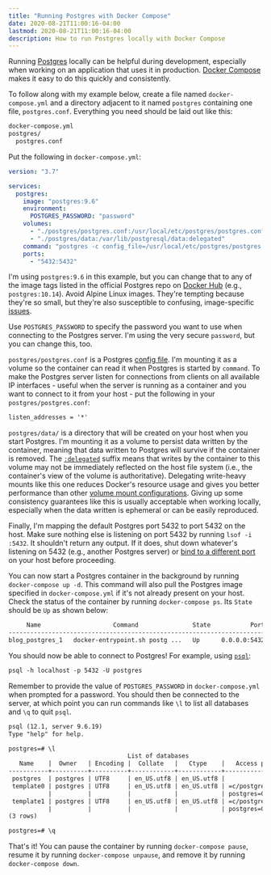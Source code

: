 ```yaml
---
title: "Running Postgres with Docker Compose"
date: 2020-08-21T11:00:16-04:00
lastmod: 2020-08-21T11:00:16-04:00
description: How to run Postgres locally with Docker Compose
---
```


Running [Postgres](https://www.postgresql.org) locally can be helpful during development, especially when working on an application that uses it in production. [Docker Compose](https://docs.docker.com/compose/install) makes it easy to do this quickly and consistently.

To follow along with my example below, create a file named `docker-compose.yml` and a directory adjacent to it named `postgres` containing one file, `postgres.conf`. Everything you need should be laid out like this:

```txt
docker-compose.yml
postgres/
  postgres.conf
```

Put the following in `docker-compose.yml`:

```yaml
version: "3.7"

services:
  postgres:
    image: "postgres:9.6"
    environment:
      POSTGRES_PASSWORD: "password"
    volumes:
      - "./postgres/postgres.conf:/usr/local/etc/postgres/postgres.conf"
      - "./postgres/data:/var/lib/postgresql/data:delegated"
    command: "postgres -c config_file=/usr/local/etc/postgres/postgres.conf"
    ports:
      - "5432:5432"
```

I'm using `postgres:9.6` in this example, but you can change that to any of the image tags listed in the official Postgres repo on [Docker Hub](https://hub.docker.com/_/postgres) (e.g., `postgres:10.14`). Avoid Alpine Linux images. They're tempting because they're so small, but they're also susceptible to confusing, image-specific [issues](https://github.com/docker-library/postgres/issues/327).

Use `POSTGRES_PASSWORD` to specify the password you want to use when connecting to the Postgres server. I'm using the very secure `password`, but you can change this, too.

`postgres/postgres.conf` is a Postgres [config file](https://github.com/postgres/postgres/blob/master/src/backend/utils/misc/postgresql.conf.sample). I'm mounting it as a volume so the container can read it when Postgres is started by `command`. To make the Postgres server listen for connections from clients on all available IP interfaces - useful when the server is running as a container and you want to connect to it from your host - put the following in your `postgres/postgres.conf`:

```txt
listen_addresses = '*'
```

`postgres/data/` is a directory that will be created on your host when you start Postgres. I'm mounting it as a volume to persist data written by the container, meaning that data written to Postgres will survive if the container is removed. The [`:delegated`](https://docs.docker.com/docker-for-mac/osxfs-caching/#delegated) suffix means that writes by the container to this volume may not be immediately reflected on the host file system (i.e., the container's view of the volume is authoritative). Delegating write-heavy mounts like this one reduces Docker's resource usage and gives you better performance than other [volume mount configurations](https://docs.docker.com/docker-for-mac/osxfs-caching/). Giving up some consistency guarantees like this is usually acceptable when working locally, especially when the data written is ephemeral or can be easily reproduced.

Finally, I'm mapping the default Postgres port 5432 to port 5432 on the host. Make sure nothing else is listening on port 5432 by running `lsof -i :5432`. It shouldn't return any output. If it does, shut down whatever's listening on 5432 (e.g., another Postgres server) or [bind to a different port](https://docs.docker.com/compose/compose-file/#short-syntax-1) on your host before proceeding.

You can now start a Postgres container in the background by running `docker-compose up -d`. This command will also pull the Postgres image specified in `docker-compose.yml` if it's not already present on your host. Check the status of the container by running `docker-compose ps`. Its `State` should be `Up` as shown below:

```txt
     Name                    Command               State           Ports
---------------------------------------------------------------------------------
blog_postgres_1   docker-entrypoint.sh postg ...   Up      0.0.0.0:5432->5432/tcp
```

You should now be able to connect to Postgres! For example, using [`psql`](https://www.postgresql.org/docs/9.6/app-psql.html):

```txt
psql -h localhost -p 5432 -U postgres
```

Remember to provide the value of `POSTGRES_PASSWORD` in `docker-compose.yml` when prompted for a password. You should then be connected to the server, at which point you can run commands like `\l` to list all databases and `\q` to quit `psql`.

```txt
psql (12.1, server 9.6.19)
Type "help" for help.

postgres=# \l
                                 List of databases
   Name    |  Owner   | Encoding |  Collate   |   Ctype    |   Access privileges
-----------+----------+----------+------------+------------+-----------------------
 postgres  | postgres | UTF8     | en_US.utf8 | en_US.utf8 |
 template0 | postgres | UTF8     | en_US.utf8 | en_US.utf8 | =c/postgres          +
           |          |          |            |            | postgres=CTc/postgres
 template1 | postgres | UTF8     | en_US.utf8 | en_US.utf8 | =c/postgres          +
           |          |          |            |            | postgres=CTc/postgres
(3 rows)

postgres=# \q
```

That's it! You can pause the container by running `docker-compose pause`, resume it by running `docker-compose unpause`, and remove it by running `docker-compose down`.
